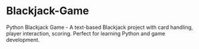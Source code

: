 # Blackjack-Game
Python Blackjack Game - A text-based Blackjack project with card handling, player interaction, scoring. Perfect for learning Python and game development.
